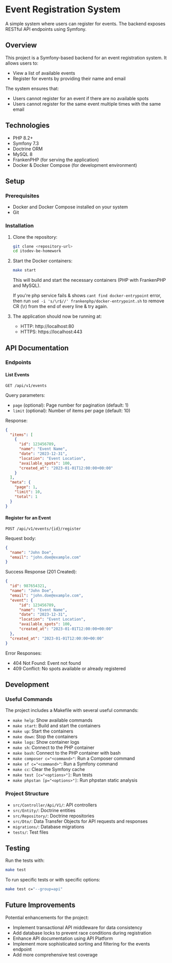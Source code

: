 # Event Registration System

A simple system where users can register for events. The backend exposes RESTful API endpoints using Symfony.

## Overview

This project is a Symfony-based backend for an event registration system. It allows users to:
- View a list of available events
- Register for events by providing their name and email

The system ensures that:
- Users cannot register for an event if there are no available spots
- Users cannot register for the same event multiple times with the same email

## Technologies

- PHP 8.2+
- Symfony 7.3
- Doctrine ORM
- MySQL 8
- FrankenPHP (for serving the application)
- Docker & Docker Compose (for development environment)

## Setup

### Prerequisites

- Docker and Docker Compose installed on your system
- Git

### Installation

1. Clone the repository:
   ```bash
   git clone <repository-url>
   cd itodev-be-homework
   ```

2. Start the Docker containers:
   ```bash
   make start
   ```

   This will build and start the necessary containers (PHP with FrankenPHP and MySQL).

   If you're php service fails & shows `cant find docker-entrypoint` error, then run `sed -i 's/\r$//' frankenphp/docker-entrypoint.sh` to remove CR (\r) from the end of every line & try again.

3. The application should now be running at:
   - HTTP: http://localhost:80
   - HTTPS: https://localhost:443

## API Documentation

### Endpoints

#### List Events

```
GET /api/v1/events
```

Query parameters:
- `page` (optional): Page number for pagination (default: 1)
- `limit` (optional): Number of items per page (default: 10)

Response:
```json
{
  "items": [
    {
      "id": 123456789,
      "name": "Event Name",
      "date": "2023-12-31",
      "location": "Event Location",
      "available_spots": 100,
      "created_at": "2023-01-01T12:00:00+00:00"
    }
  ],
  "meta": {
    "page": 1,
    "limit": 10,
    "total": 1
  }
}
```

#### Register for an Event

```
POST /api/v1/events/{id}/register
```

Request body:
```json
{
  "name": "John Doe",
  "email": "john.doe@example.com"
}
```

Success Response (201 Created):
```json
{
  "id": 987654321,
  "name": "John Doe",
  "email": "john.doe@example.com",
  "event": {
      "id": 123456789,
      "name": "Event Name",
      "date": "2023-12-31",
      "location": "Event Location",
      "available_spots": 100,
      "created_at": "2023-01-01T12:00:00+00:00"
  },
  "created_at": "2023-01-01T12:00:00+00:00"
}
```

Error Responses:
- 404 Not Found: Event not found
- 409 Conflict: No spots available or already registered

## Development

### Useful Commands

The project includes a Makefile with several useful commands:

- `make help`: Show available commands
- `make start`: Build and start the containers
- `make up`: Start the containers
- `make down`: Stop the containers
- `make logs`: Show container logs
- `make sh`: Connect to the PHP container
- `make bash`: Connect to the PHP container with bash
- `make composer c="<command>"`: Run a Composer command
- `make sf c="<command>"`: Run a Symfony command
- `make cc`: Clear the Symfony cache
- `make test [c="<options>"]`: Run tests
- `make phpstan [p="<options>"]`: Run phpstan static analysis

### Project Structure

- `src/Controller/Api/V1/`: API controllers
- `src/Entity/`: Doctrine entities
- `src/Repository/`: Doctrine repositories
- `src/Dto/`: Data Transfer Objects for API requests and responses
- `migrations/`: Database migrations
- `tests/`: Test files

## Testing

Run the tests with:

```bash
make test
```

To run specific tests or with specific options:

```bash
make test c="--group=api"
```

## Future Improvements

Potential enhancements for the project:

- Implement transactional API middleware for data consistency
- Add database locks to prevent race conditions during registration
- Enhance API documentation using API Platform
- Implement more sophisticated sorting and filtering for the events endpoint
- Add more comprehensive test coverage
